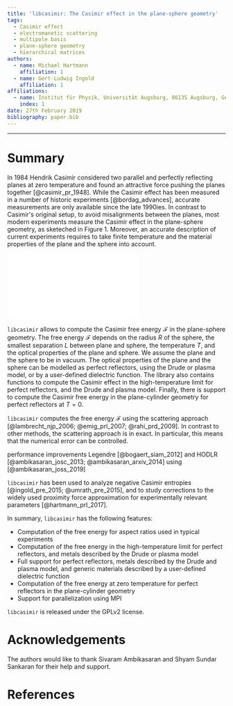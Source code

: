 ```yaml
---
title: 'libcasimir: The Casimir effect in the plane-sphere geometry'
tags:
  - Casimir effect
  - electromanetic scattering
  - multipole basis
  - plane-sphere geometry
  - hierarchical matrices
authors:
  - name: Michael Hartmann
    affiliation: 1
  - name: Gert-Ludwig Ingold
    affiliation: 1
affiliations:
  - name: Institut für Physik, Universität Augsburg, 86135 Augsburg, Germany
    index: 1
date: 27th February 2019
bibliography: paper.bib
---
```


----------------------

# Summary

In 1984 Hendrik Casimir considered two parallel and perfectly reflecting planes
at zero temperature and found an attractive force pushing the planes together
[@casimir_pr_1948]. While the Casimir effect has been measured in a number of
historic experiments [@bordag_advances], accurate measurements are only
available since the late 1990ies. In contrast to Casimir's original setup, to
avoid misalignments between the planes, most modern experiments measure the
Casimir effect in the plane-sphere geometry, as sketeched in Figure 1.
Moreover, an accurate description of current experiments requires to take
finite temperature and the material properties of the plane and the sphere into
account.

![Geometry of the plane-sphere setup. A sphere with radius $R$ is separated by
the smallest distance $L$ from an infintely extended plane.](geometry.pdf)

``libcasimir`` allows to compute the Casimir free energy $\mathcal{F}$ in the
plane-sphere geometry. The free energy $\mathcal{F}$ depends on the radius $R$
of the sphere, the smallest separation $L$ between plane and sphere, the
temperature $T$, and the optical properties of the plane and sphere. We assume
the plane and the sphere to be in vacuum. The optical properties of the plane
and the sphere can be modelled as perfect reflectors, using the Drude or plasma
model, or by a user-defined dielectric function. The library also contains
functions to compute the Casimir effect in the high-temperature limit for
perfect reflectors, and the Drude and plasma model. Finally, there is support
to compute the Casimir free energy in the plane-cylinder geometry for perfect
reflectors at $T=0$.

``libcasimir`` computes the free energy $\mathcal{F}$ using the scattering
approach [@lambrecht_njp_2006; @emig_prl_2007; @rahi_prd_2009]. In contrast to
other methods, the scattering approach is in exact. In particular, this means
that the numerical error can be controlled.

performance improvements Legendre [@bogaert_siam_2012] and HODLR
[@ambikasaran_josc_2013; @ambikasaran_arxiv_2014] using
[@ambikasaran_joss_2019]

``libcasimir`` has been used to analyze negative Casimir entropies
[@ingold_pre_2015; @umrath_pre_2015], and to study corrections to the widely
used proximity force approximation for experimentally relevant parameters
[@hartmann_prl_2017].

In summary, ``libcasimir`` has the following features:

 - Computation of the free energy for aspect ratios used in typical experiments
 - Computation of the free energy in the high-temperature limit for perfect reflectors, and metals described by the Drude or plasma model
 - Full support for perfect reflectors, metals described by the Drude and plasma model, and generic materials described by a user-defined dielectric function
 - Computation of the free energy at zero temperature for perfect reflectors in the plane-cylinder geometry
 - Support for parallelization using MPI

``libcasimir`` is released under the GPLv2 license.

# Acknowledgements

The authors would like to thank Sivaram Ambikasaran and Shyam Sundar Sankaran
for their help and support.

# References
